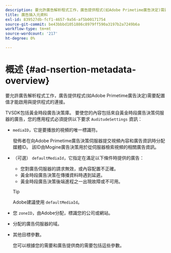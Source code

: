```yaml
---
description: 要允許廣告解析程式工作，廣告提供程式(如Adobe Primetime廣告決定)需要配置值才能啟用與提供程式的連接。
title: 廣告插入元資料
exl-id: 839527db-fcf1-4657-9a56-af5b00171754
source-git-commit: be43bbbd1051886c8979ff590a3197b2a7249b6a
workflow-type: tm+mt
source-wordcount: '217'
ht-degree: 0%

---
```


# 概述 {#ad-nsertion-metadata-overview}

要允許廣告解析程式工作，廣告提供程式(如Adobe Primetime廣告決定)需要配置值才能啟用與提供程式的連接。

TVSDK包括黃金時段廣告決策庫。 要使您的內容包括來自黃金時段廣告決策伺服器的廣告，您的應用程式必須提供以下要求 `AuditudeSettings` 資訊：

* `mediaID`，它是要播放的視頻的唯一標識符。

   發佈者在向Adobe Primetime廣告決策伺服器提交視頻內容和廣告資訊時分配媒體ID。 該ID由Mogine廣告決策用於從伺服器檢索視頻的相關廣告資訊。

* （可選） `defaultMediaId`，它指定在滿足以下條件時提供的廣告：

   * 您對廣告伺服器的請求無效，或內容配置不正確。
   * 黃金時段廣告決策在傳播資料時遇到延遲。
   * 黃金時段廣告決策後端進程之一出現故障或不可用。

   >[!TIP]
   >
   >Adobe建議使用 `defaultMediaId`。

* 您 `zoneID`，由Adobe分配，標識您的公司或網站。
* 分配的廣告伺服器的域。
* 其他目標參數。

   您可以根據您的需要和廣告提供商的需要包括這些參數。
